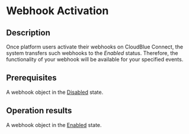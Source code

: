 # Webhook Activation
## Description
Once platform users activate their webhooks on CloudBlue Connect, the system transfers such webhooks to the *Enabled* status. Therefore, the functionality of your webhook will be available for your specified events.
## Prerequisites
A webhook object in the [Disabled](s-a-disabled.html) state.
## Operation results
A webhook object in the [Enabled](s-b-enabled.html) state.
